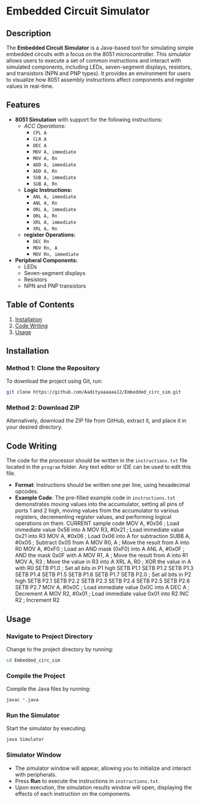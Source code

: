 # Embedded Circuit Simulator

## Description
The **Embedded Circuit Simulator** is a Java-based tool for simulating simple embedded circuits with a focus on the 8051 microcontroller. This simulator allows users to execute a set of common instructions and interact with simulated components, including LEDs, seven-segment displays, resistors, and transistors (NPN and PNP types). It provides an environment for users to visualize how 8051 assembly instructions affect components and register values in real-time.

## Features
- **8051 Simulation** with support for the following instructions:
  - *ACC Operations:*
    - `CPL A`
    - `CLR A`
    - `DEC A`
    - `MOV A, immediate`
    - `MOV A, Rn`
    - `ADD A, immediate`
    - `ADD A, Rn`
    - `SUB A, immediate`
    - `SUB A, Rn`
  - **Logic Instructions:**
    - `ANL A, immediate`
    - `ANL A, Rn`
    - `ORL A, immediate`
    - `ORL A, Rn`
    - `XRL A, immediate`
    - `XRL A, Rn`
  - **register Operations:**
    - `DEC Rn`
    - `MOV Rn, A`
    - `MOV Rn, immediate`
- **Peripheral Components:**
  - LEDs
  - Seven-segment displays
  - Resistors
  - NPN and PNP transistors

## Table of Contents
1. [Installation](#installation)
2. [Code Writing](#code-writing)
3. [Usage](#usage)

## Installation

### Method 1: Clone the Repository
To download the project using Git, run:
```bash
git clone https://github.com/Aadityaaaaaa12/Embedded_circ_sim.git
```
### Method 2: Download ZIP
Alternatively, download the ZIP file from GitHub, extract it, and place it in your desired directory.

## Code Writing
The code for the processor should be written in the `instructions.txt` file located in the `program` folder. Any text editor or IDE can be used to edit this file.

- **Format**: Instructions should be written one per line, using hexadecimal opcodes.
- **Example Code**: The pre-filled example code in `instructions.txt` demonstrates moving values into the accumulator, setting all pins of ports 1 and 2 high, moving values from the accumulator to various registers, decrementing register values, and performing logical operations on them.
CURRENT sample code
MOV A, #0x56        ; Load immediate value 0x56 into A
MOV R3, #0x21       ; Load immediate value 0x21 into R3
MOV A, #0x06        ; Load 0x06 into A for subtraction
SUBB A, #0x05       ; Subtract 0x05 from A
MOV R0, A           ; Move the result from A into R0
MOV A, #0xF0        ; Load an AND mask (0xF0) into A
ANL A, #0x0F        ; AND the mask 0x0F with A
MOV R1, A           ; Move the result from A into R1
MOV A, R3           ; Move the value in R3 into A
XRL A, R0           ; XOR the value in A with R0
SETB P1.0           ; Set all bits in P1 high
SETB P1.1
SETB P1.2
SETB P1.3
SETB P1.4
SETB P1.5
SETB P1.6
SETB P1.7
SETB P2.0           ; Set all bits in P2 high
SETB P2.1
SETB P2.2
SETB P2.3
SETB P2.4
SETB P2.5
SETB P2.6
SETB P2.7
MOV A, #0x0C        ; Load immediate value 0x0C into A
DEC A               ; Decrement A
MOV R2, #0x01       ; Load immediate value 0x01 into R2
INC R2              ; Increment R2


## Usage

### Navigate to Project Directory
Change to the project directory by running:

```bash
cd Embedded_circ_sim
```

### Compile the Project
Compile the Java files by running:
```bash
javac *.java
```

### Run the Simulator
Start the simulator by executing:

```bash
java Simulator
```
### Simulator Window
- The simulator window will appear, allowing you to initialize and interact with peripherals.
- Press **Run** to execute the instructions in `instructions.txt`.
- Upon execution, the simulation results window will open, displaying the effects of each instruction on the components.



